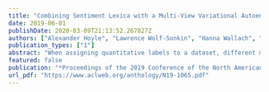 ```yaml
---
title: "Combining Sentiment Lexica with a Multi-View Variational Autoencoder"
date: 2019-06-01
publishDate: 2020-03-09T21:13:52.267827Z
authors: ["Alexander Hoyle", "Lawrence Wolf-Sonkin", "Hanna Wallach", "Ryan Cotterell", "Isabelle Augenstein"]
publication_types: ["1"]
abstract: "When assigning quantitative labels to a dataset, different methodologies may rely on different scales. In particular, when assigning polarities to words in a sentiment lexicon, annotators may use binary, categorical, or continuous labels. Naturally, it is of interest to unify these labels from disparate scales to both achieve maximal coverage over words and to create a single, more robust sentiment lexicon while retaining scale coherence. We introduce a generative model of sentiment lexica to combine disparate scales into a common latent representation. We realize this model with a novel multi-view variational autoencoder (VAE), called SentiVAE. We evaluate our approach via a downstream text classification task involving nine English-Language sentiment analysis datasets; our representation outperforms six individual sentiment lexica, as well as a straightforward combination thereof."
featured: false
publication: "*Proceedings of the 2019 Conference of the North American Chapter of the Association for Computational Linguistics: Human Language Technologies*"
url_pdf: "https://www.aclweb.org/anthology/N19-1065.pdf"
---
```


